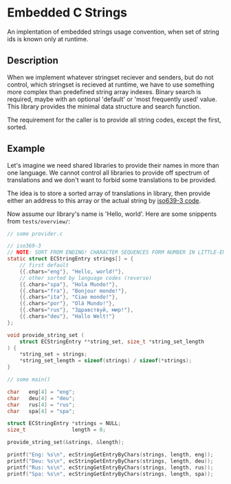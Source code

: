 # Embedded C Strings

An implentation of embedded strings usage convention, when set of string ids is
known only at runtime.

## Description

When we implement whatever stringset reciever and senders, but do not control,
which stringset is recieved at runtime, we have to use something more complex
than predefined string array indexes. Binary search is required, maybe with an
optional 'default' or 'most frequently used' value. This library provides the
minimal data structure and search function.

The requirement for the caller is to provide all string codes, except the
first, sorted.

## Example

Let's imagine we need shared libraries to provide their names in more than one
language. We cannot control all libraries to provide off spectrum of
translations and we don't want to forbid some translations to be provided.

The idea is to store a sorted array of translations in library, then provide
either an address to this array or the actual string by
[iso639-3 code](https://en.wikipedia.org/wiki/List_of_ISO_639-1_codes).

Now assume our library's name is 'Hello, world'. Here are some snippents from
`tests/overview/`:

```C
// some provider.c

// iso369-3
// NOTE: SORT FROM ENDING! CHARACTER SEQUENCES FORM NUMBER IN LITTLE-ENDIAN
static struct ECStringEntry strings[] = {
    // first default
    {{.chars="eng"}, "Hello, world!"},
    // other sorted by language codes (reverse)
    {{.chars="spa"}, "Hola Mundo!"},
    {{.chars="fra"}, "Bonjour monde!"},
    {{.chars="ita"}, "Ciao mondo!"},
    {{.chars="por"}, "Olá Mundo!"},
    {{.chars="rus"}, "Здравствуй, мир!"},
    {{.chars="deu"}, "Hallo Welt!"}
};

void provide_string_set (
    struct ECStringEntry **string_set, size_t *string_set_length
) {
    *string_set = strings;
    *string_set_length = sizeof(strings) / sizeof(*strings);
}
```

```C
// some main()

char   eng[4] = "eng";
char   deu[4] = "deu";
char   rus[4] = "rus";
char   spa[4] = "spa";

struct ECStringEntry *strings = NULL;
size_t               length = 0;

provide_string_set(&strings, &length);

printf("Eng: %s\n", ecStringGetEntryByChars(strings, length, eng));
printf("Deu: %s\n", ecStringGetEntryByChars(strings, length, deu));
printf("Rus: %s\n", ecStringGetEntryByChars(strings, length, rus));
printf("Spa: %s\n", ecStringGetEntryByChars(strings, length, spa));
```

